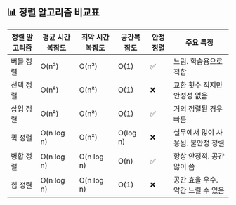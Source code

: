 ## 📊 정렬 알고리즘 비교표

| 정렬 알고리즘 | 평균 시간복잡도 | 최악 시간복잡도 | 공간복잡도 | 안정 정렬 | 주요 특징                               |
|----------------|------------------|------------------|-------------|------------|------------------------------------------|
| 버블 정렬      | O(n²)            | O(n²)            | O(1)        | ✅         | 느림. 학습용으로 적합                    |
| 선택 정렬      | O(n²)            | O(n²)            | O(1)        | ❌         | 교환 횟수 적지만 안정성 없음            |
| 삽입 정렬      | O(n²)            | O(n²)            | O(1)        | ✅         | 거의 정렬된 경우 빠름                   |
| 퀵 정렬        | O(n log n)       | O(n²)            | O(log n)    | ❌         | 실무에서 많이 사용됨. 불안정 정렬       |
| 병합 정렬      | O(n log n)       | O(n log n)       | O(n)        | ✅         | 항상 안정적. 공간 많이 씀               |
| 힙 정렬        | O(n log n)       | O(n log n)       | O(1)        | ❌         | 공간 효율 우수. 약간 느릴 수 있음       |